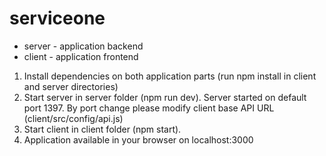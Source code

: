 # serviceone


+ server - application backend
+ client - application frontend

1. Install dependencies on both application parts (run npm install in client and server directories)
2. Start server in server folder (npm run dev). Server started on default port 1397. By port change please modify client base API URL (client/src/config/api.js)
3. Start client in client folder (npm start).
4. Application available in your browser on localhost:3000
